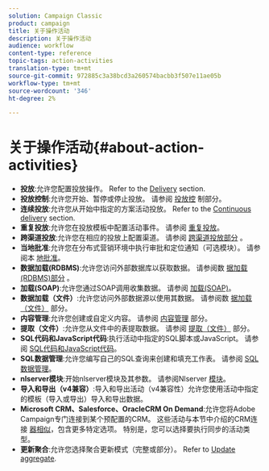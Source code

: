 ```yaml
---
solution: Campaign Classic
product: campaign
title: 关于操作活动
description: 关于操作活动
audience: workflow
content-type: reference
topic-tags: action-activities
translation-type: tm+mt
source-git-commit: 972885c3a38bcd3a260574bacbb3f507e11ae05b
workflow-type: tm+mt
source-wordcount: '346'
ht-degree: 2%

---
```



# 关于操作活动{#about-action-activities}

* **投放**:允许您配置投放操作。 Refer to the [Delivery](../../workflow/using/delivery.md) section.
* **投放控制**:允许您开始、暂停或停止投放。 请参阅 [投放控](../../workflow/using/delivery-control.md) 制部分。
* **连续投放**:允许您从开始中指定的方案活动投放。 Refer to the [Continuous delivery](../../workflow/using/continuous-delivery.md) section.
* **重复投放**:允许您在投放模板中配置活动事件。 请参阅 [重复投放](../../workflow/using/recurring-delivery.md)。
* **跨渠道投放**:允许您在相应的投放上配置渠道。 请参阅 [跨渠道投放部分](../../workflow/using/cross-channel-deliveries.md) 。
* **当地批准**:允许您在分布式营销环境中执行审批和定位通知（可选模块）。 请参阅本 [地批准](../../workflow/using/local-approval.md)。
* **数据加载(RDBMS)**:允许您访问外部数据库以获取数据。 请参阅数 [据加载(RDBMS)部分](../../workflow/using/data-loading--rdbms-.md) 。
* **加载(SOAP)**:允许您通过SOAP调用收集数据。 请参阅 [加载(SOAP)](../../workflow/using/loading--soap-.md)。
* **数据加载（文件）**:允许您访问外部数据源以使用其数据。 请参阅数 [据加载（文件）](../../workflow/using/data-loading--file-.md) 部分。
* **内容管理**:允许您创建或自定义内容。 请参阅 [内容管理](../../workflow/using/content-management.md) 部分。
* **提取（文件）**:允许您从文件中的表提取数据。 请参阅 [提取（文件）](../../workflow/using/extraction--file-.md) 部分。
* **SQL代码和JavaScript代码**:执行活动中指定的SQL脚本或JavaScript。 请参阅 [SQL代码和JavaScript代码](../../workflow/using/sql-code-and-javascript-code.md)。
* **SQL数据管理**:允许您编写自己的SQL查询来创建和填充工作表。 请参阅 [SQL数据管理](../../workflow/using/sql-data-management.md)。
* **nlserver模块**:开始nlserver模块及其参数。 请参阅Nlserver [模块](../../workflow/using/nlserver-module.md)。
* **导入和导出（v4兼容）**:导入和导出活动（v4兼容性）允许您使用活动中指定的模板（导入或导出）导入和导出数据。
* **Microsoft CRM、Salesforce、OracleCRM On Demand**:允许您将Adobe Campaign专门连接到某个预配置的CRM。 这些活动与本节中介绍的CRM连接 [器相似](../../workflow/using/crm-connector.md)，包含更多特定选项。 特别是，您可以选择要执行同步的活动类型。
* **更新聚合**:允许您选择聚合更新模式（完整或部分）。 Refer to [Update aggregate](../../workflow/using/update-aggregate.md).
